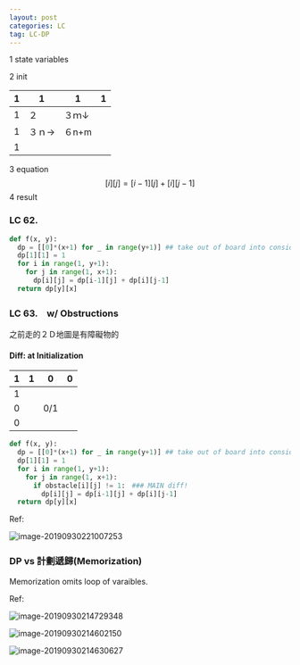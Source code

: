 ```yaml
---
layout: post
categories: LC
tag: LC-DP
---
```

1 state variables

2 init

| 1    | 1     | 1     | 1    |
| ---- | ----- | ----- | ---- |
| 1    | ２    | ３ｍ↓ |      |
| 1    | ３ｎ→ | ６n+m |      |
| 1    |       |       |      |

3 equation
$$
[i][j] = [i-1][j] + [i][j-1]
$$
4 result

### LC 62.

```python
def f(x, y):
  dp = [[0]*(x+1) for _ in range(y+1)] ## take out of board into consideration as 0
  dp[1][1] = 1
  for i in range(1, y+1):
    for j in range(1, x+1):
      dp[i][j] = dp[i-1][j] + dp[i][j-1]
  return dp[y][x]
```



### LC 63.　w/ Obstructions

之前走的２Ｄ地圖是有障礙物的

#### Diff: at Initialization

| 1    | 1    | 0    | 0    |
| ---- | ---- | ---- | ---- |
| 1    |      |      |      |
| 0    |      | 0/1  |      |
| 0    |      |      |      |

```python
def f(x, y):
  dp = [[0]*(x+1) for _ in range(y+1)] ## take out of board into consideration as 0
  dp[1][1] = 1
  for i in range(1, y+1):
    for j in range(1, x+1):
      if obstacle[i][j] != 1:　### MAIN diff!
      	dp[i][j] = dp[i-1][j] + dp[i][j-1]
  return dp[y][x]
```



Ref:

![image-20190930221007253](https://tva1.sinaimg.cn/large/006y8mN6ly1g7hwe6l5e7j30hc0em78r.jpg)





### DP vs 計劃遞歸(Memorization)

Memorization omits loop of varaibles.

Ref:

![image-20190930214729348](https://tva1.sinaimg.cn/large/006y8mN6ly1g7hvqn3ekxj30w40fadn0.jpg)

![image-20190930214602150](https://tva1.sinaimg.cn/large/006y8mN6ly1g7hvp6agvkj30x20fo464.jpg)

![image-20190930214630627](https://tva1.sinaimg.cn/large/006y8mN6ly1g7hvplk9kmj30uq0cq78y.jpg)